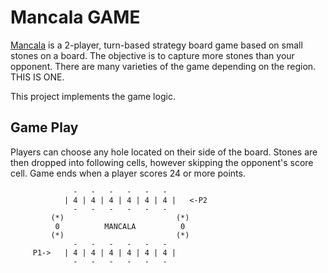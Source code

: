 # Mancala GAME
[Mancala](https://en.wikipedia.org/wiki/Mancala) is a 2-player, turn-based strategy board game based on small stones on a board. The objective is to capture more stones than your opponent. There are many varieties of the game depending on the region. THIS IS ONE.

This project implements the game logic.

## Game Play
Players can choose any hole located on their side of the board. Stones are then dropped into following cells, however skipping the opponent's score cell. Game ends when a player scores 24 or more points.

                  -   -   -   -   -   -
                | 4 | 4 | 4 | 4 | 4 | 4 |   <-P2
                  -   -   -   -   -   -
             (*)                         (*)
              0          MANCALA          0
             (*)                         (*)
                  -   -   -   -   -   -
         P1->   | 4 | 4 | 4 | 4 | 4 | 4 |
                  -   -   -   -   -   -
